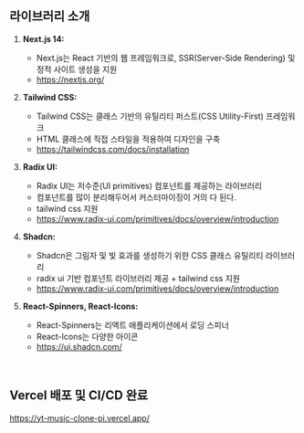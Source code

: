 <h2>라이브러리 소개</h2>

1. <strong>Next.js 14:</strong>

    - Next.js는 React 기반의 웹 프레임워크로, SSR(Server-Side Rendering) 및 정적 사이트 생성을 지원
    - https://nextjs.org/
      
2. <strong>Tailwind CSS:</strong>
    - Tailwind CSS는 클래스 기반의 유틸리티 퍼스트(CSS Utility-First) 프레임워크
    - HTML 클래스에 직접 스타일을 적용하여 디자인을 구축
    - https://tailwindcss.com/docs/installation
      
3. <strong>Radix UI:</strong>
    - Radix UI는 저수준(UI primitives) 컴포넌트를 제공하는 라이브러리
    - 컴포넌트를 많이 분리해두어서 커스터마이징이 거의 다 된다.
    - tailwind css 지원
    - https://www.radix-ui.com/primitives/docs/overview/introduction

4. <strong>Shadcn:</strong>
    - Shadcn은 그림자 및 빛 효과를 생성하기 위한 CSS 클래스 유틸리티 라이브러리
    - radix ui 기반 컴포넌트 라이브러리 제공 + tailwind css 지원
    - https://www.radix-ui.com/primitives/docs/overview/introduction

5. <strong>React-Spinners, React-Icons:</strong>
    - React-Spinners는 리액트 애플리케이션에서 로딩 스피너
    - React-Icons는 다양한 아이콘
    - https://ui.shadcn.com/

<br>
<h2>Vercel 배포 및 CI/CD 완료</h2>

https://yt-music-clone-pi.vercel.app/
